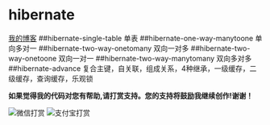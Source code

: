 # hibernate
[我的博客](http://blog.csdn.net/je_ge "je哥的浆糊") 
##hibernate-single-table	单表
##hibernate-one-way-manytoone	单向多对一
##hibernate-two-way-onetomany	双向一对多
##hibernate-two-way-onetoone 双向一对一
##hibernate-two-way-manytomany	双向多对多
##hibernate-advance	复合主键，自关联，组成关系，4种继承，一级缓存，二级缓存，查询缓存，乐观锁

**如果觉得我的代码对您有帮助,请打赏支持。您的支持将鼓励我继续创作!谢谢！**


![](http://img.blog.csdn.net/20161120140715209 "微信打赏")
![](http://img.blog.csdn.net/20161120140741975 "支付宝打赏")


